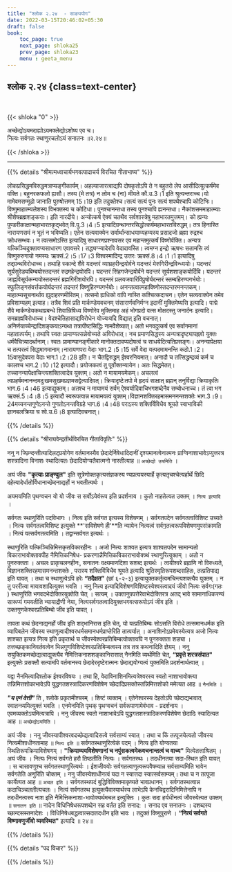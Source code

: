 ```yaml
---
title: "श्लोक २.२४  - साङ्ययोग"
date: 2022-03-15T20:46:02+05:30
draft: false
book:
    toc_page: true
    next_page: shloka25
    prev_page: shloka23
    menu : geeta_menu
---
```




## श्लोक २.२४ {class=text-center}

<br/>

{{< shloka  "0"  >}}

अच्छेद्योऽयमदाह्योऽयमक्लेद्योऽशोष्य एव च।  
नित्यः सर्वगतः स्थाणुरचलोऽयं सनातनः  ॥२.२४॥

{{< /shloka >}}

---


{{% details "श्रीमत्मध्वाचार्यभगवत्पादाचर्य विरचित  गीताभाष्य" %}}

लोकप्रसिद्धमविरुद्धमत्राप्यङ्गीकार्यम्। अहल्याजारत्वाद्यपि दोषकृतोऽपि ते न बहुतरो लेप आसीदित्युत्कर्षमेव वक्ति। बहुनरकफलो ह्यसौ। तस्य (मे तत्र) न लोम च (ना) मीयते कौ.उ.3।1 इति श्रुत्यन्तराच्च।यो मामेवमसम्मूढो जानाति पुरुषोत्तमम् 15।19 इति तदुक्तेश्च।सत्यं सत्यं पुनः सत्यं शपथैश्चापि कोटिभिः। विष्णुमाहात्म्यलेशस्य विभक्तस्य च कोटिधा। पुनश्चानन्तधा तस्य पुनश्चापि ह्यनन्तधा। नैकांशसममाहात्म्याः श्रीशेषब्रह्मशङ्कराः। इति नारदीये। अन्योत्कर्ष ऐक्यं चतथैव सर्वशास्त्रेषु महाभारतमुत्तमम्। को ह्यन्यः पुण्डरीकाक्षान्महाभारतकृद्भवेत् वि.पु.3।4।5 इत्यादिग्रन्थान्तरसिद्धोत्कर्षमहाभारतविरुद्धम्। तत्र हिनास्ति नारायणसमं न भूतं न भविष्यति। एतेन सत्यवाक्येन सर्वार्थान्साधयाम्यहम्यस्य प्रसादजो ब्रह्मा रुद्रश्च क्रोधसम्भवः। न त्वत्समोऽस्ति इत्यादिषु साधारणप्रश्नावसर एव महान्तमुत्कर्षं विष्णोर्वक्ति। अन्यत्र यत्किञ्चिदुक्तावप्यसाधारण एवावसरे। तद्ध्यग्न्यादेरपि वेदादावस्ति। त्वमग्न इन्द्रो ऋषभः सतामसि त्वं विष्णुरुरुगायो नमस्यः ऋक्सं.2।5।17।3 विश्वस्मादिन्द्र उत्तरः ऋक्सं.8।4।1।1 इत्यादिषु तद्ग्रन्थविरोधाच्च।
तथाहि स्कान्दे शैवे यदन्तरं व्याघ्रहरीन्द्रयोर्वने यदन्तरं मेरुगिरीन्द्रविन्ध्ययोः। यदन्तरं सूर्यसुरेड्यबिम्बयोस्तदन्तरं रुद्रमहेन्द्रयोरपि। यदन्तरं सिंहगजेन्द्रयोर्वने यदन्तरं सूर्यशशाङ्कयोर्दिवि। यदन्तरं जाह्नविसूर्यकन्ययोस्तदन्तरं ब्रह्मगिरीशयोरपि। यदन्तरं प्रलयजवारिविप्रुषोर्यदन्तरं स्तम्बहिरण्यगर्भयोः। स्फुलिङ्गसंवर्त्तकयोर्यदन्तरं तदन्तरं विष्णुहिरण्यगर्भयोः। अनन्तत्वात्महाविष्णोस्तदन्तरमनन्तकम्। माहात्म्यसूचनार्थाय ह्युदाहरणमीरितम्। तत्समो ह्यधिको वापि नास्ति कश्चित्कदाचन। एतेन सत्यवाक्येन तमेव प्रविशाम्यहम् इत्याह। तत्रैव शिवं प्रति मार्कण्डेयवचनम् संसारार्णवनिर्मग्न इदानीं मुक्तिमेष्यसि इत्यादि। पाद्मे शैवे मार्कण्डेयकथाप्रबन्धे शिवान्निषिध्य विष्णोरेव मुक्तिमाह अहं भोगप्रदो वत्स मोक्षदस्तु जनार्दनः इत्यादि। समब्राह्मविरोधाच्च। वेदश्चेतिहासाद्यविरोधेन योज्यःयदि विद्यात् इति वचनात्। अनिर्णयाच्चेन्द्रादिशङ्कयाऽन्यथा तत्रापीष्टसिद्धिः नामवैशेष्यात्। अतो भगवदुत्कर्ष एव सर्वागमानां महातात्पर्यम्। तथापि स्वतः प्रामाण्यत्सन्नेवोच्यते अविरोधात्।
नच प्रमाणसिद्धस्य अन्यत्रादृष्ट्यापह्नवो युक्तः धर्मवैचित्र्यादर्थानाम्। स्वतः प्रामाण्यानङ्गीकारे मानोक्तदावप्यदोषत्वं च साधयेदित्यतिप्रसङ्गः। अनन्यापेक्षया च तत्परत्वं सिद्धमागमानाम्।नारायणपरा वेदाः भाग.2।5।15 सर्वे वेदा यत्पदमामनन्ति कठो.1।2।15वासुदेवपरा वेदाः भाग.1।2।28 इति। न चैतद्विरुद्धम् ईश्वरनियमात्। अनादौ च तत्सिद्धम्द्रव्यं कर्म च कालश्च भाग.2।10।12 इत्यादौ। प्रयोजकत्वं तु पूर्वोक्तन्यायेन। अतः सिद्धमेतत्। तच्चानन्यापेक्षाचिन्त्यशक्तित्वादेव युक्तम्। अतो न मायामयमेकम्।
अचलत्वं त्वप्रहर्षमनानन्दमदुःखमसुखमप्रज्ञमसद्वेत्यादिवत्। क्रियादृष्टेःतपो मे हृदयं साक्षात् ब्रह्मन् तनुर्विद्या क्रियाकृतिः भाग.6।4।46 इत्याद्युक्तम्। अतश्च न मायामयं सर्वम् ऐश्वर्यादिवाचिभगशब्देनैव सम्बोधनाच्च। तं त्वा भग ऋक्सं.5।4।8।5 इत्यादौ स्वरूपत्वान्न मायामयत्वं युक्तम्।विज्ञानशक्तिरहमासमननन्तशक्तेः भाग.3।9।24मय्यनन्तगुणेऽनन्ते गुणतोऽनन्तविग्रहे भाग.6।4।48 पराऽस्य शक्तिर्विविधैव श्रूयते स्वाभाविकी ज्ञानबलक्रिया च श्वे.उ.6।8 इत्यादिवचनात्।

{{% /details %}}



{{% details "श्रीराघवेन्द्रतीर्थविरचित गीताविवृतिः" %}}

ननु न ज्छिन्दन्तीत्यादिलट्प्रयोगेण वर्तमानस्यैव छेदादेर्निषेधादिदानीं
दृश्यमानत्वेनात्मनः प्राग्विनाशाभावेऽप्युत्तरत्र शस्त्रादिना विनाशः स्थादित्यतः
छेदादियोग्यतैवात्मनो नास्तीत्याह ॥ `अच्छेद्यो उयमिति` । 

अयं जीवः  **"कृत्याः प्राङ्ण्वुल"** इति सूत्रेणोक्तकृत्यसंज्ञकस्य ण्यप्रत्ययस्यार्हे कृत्यतृचश्चेत्यर्हार्थे  छिदि दहेत्यादेर्धातोर्विधानाच्छेदनाद्यर्हो न भवतीत्यर्थः । 

अयमयमिति पृथग्वचन यो यो जीवः स सर्वोऽयेवंरूप इति प्रदर्शनाय । कुतो नाहतेत्यत
उक्तम्‌ । `नित्य इत्यादि` । 

सर्वगतः स्थाणुरिति पदविभागः । नित्य इति
सर्वगत इत्यस्य विशेषणम्‌ । सर्वगतपदेन सर्वगतत्वविशिष्ट उच्यते । 
नित्यः सर्वगतत्वविशिष्ट इत्युक्ते **'सविशेषणे ही'**ति न्यायेन नित्यत्वं
सर्वग॒तत्वरूपविशेषणमुपसंक्रामति । नित्यं यत्सर्वगतत्वमिति । तद्वान्सर्वगत
इत्यर्थः । 

स्थाणुरिति यत्किञ्चिन्निमित्तकृतविकारहीनः । अजो नित्यः शाश्वत
इत्यत्र शाश्वतपदेन सामान्यतो विकाराभावोक्तावपीह नैमित्तिकनिषेध-
प्रकरणान्नैमित्तिकविकाराभावोक्त्र्थं  स्थाणुरित्युक्तम्‌ । अतो न पुनरुक्तता ।
अचलः प्राकृचलनहीनः, सनातनः वक्ष्यमाणदिशा सशब्द इत्यर्थः । त्वयीश्वरे
ब्रह्मणि नो विरुध्यते, विज्ञानशक्तिरहमासमनन्तशक्तेः , परास्य शक्तिविंविधैव
श्रूयते इत्यादि श्रुतिस्मृतिरूपशब्दसहितः, तत्प्रतिपाद्य इति यावत्‌ । तथा च
स्थाणुत्वेऽपि हरेः **“तदैक्षत”** (छां ६-२-३) इत्यायुक्तकर्तृत्वमचिन्त्यशक्त्यैव
युक्तम्‌ । न तु पररीत्या मायावशादित्युक्त भवति । ननु नित्य
इत्यादिविशेषणविशिष्टस्येश्वरत्वादयं जीवो नित्यः सर्वगः(गतः ) स्थाणुरिति
भगवदभेदोक्तिरयुक्तेति चेत्‌ । सत्यम्‌ । उक्तानुपपत्तेरेवाभेदोक्तिरत्र अतद् भावे
सामानाधिकरण्यं सारूप्यं गमयतीति न्यायाद्रौणी नेया,
नित्यसर्वगतत्वादियुक्तभगवत्सरूपोऽयं जीव इति । उक्तगुणकेश्वरप्रतिबिम्बो
जीव इति यावत्‌ । 

तावता कथं छेदनाद्यनर्हो जीव इति शद्भानिरास इति चेत्‌, यो यत्प्रतिबिम्बः सोऽसति विरोधे तत्समानधर्मक इति व्यापिबलेन जीवस्य स्थाणुत्वादीश्वरधर्मसमानधर्मप्राप्तेरिति तात्पर्यात्‌ ।
अनाशिनोऽप्रमेयस्येत्यत्र अजो नित्यः शाश्चत इत्यत्र नित्य इति प्रकृतार्थ च
जीवस्येश्वरप्रतिबिम्बत्वोक्तावपि न पुनरुक्तता शङ्या । तत्तच्छङ्कानिवर्तवत्वेन
भिन्नगुणविशिष्टेश्वरप्रतिबिम्बत्वस्य तत्र तत्र कथनादिति ज्ञेयम्‌ । ननु
सयुक्तिकमच्छेद्यत्वाद्युक्त्यैव नैमित्तिकनाशशङ्कानिरासात्‌ नैनमिति व्यर्थमिति
चेत्‌, **“प्रवृत्ते शरत्रसंपात"** इत्युक्तेः प्रसक्तौ सत्यामपि वर्तमानस्य
छेदादेरदृष्टेरात्मनः छेदाद्ययोग्यत्वं युक्तमिति प्रदर्शनार्थत्वात्‌ । 

यद्वा नैनमित्यादिश्लोक ईश्वरविषयः । तथा हि, वेदाविनाशिनमित्यत्रेश्वरस्य स्वतो
नाशाभावोक्त्या तन्निमित्तशोकाभावेऽपि युद्धगतशस्त्रादिकरणविशेषेण
च्छेदादिप्रसक्तेस्तन्निमित्तशोको ममेत्यत आह ॥ `नैनमिति` । 

***"य एनं वेत्ती"*** ति , श्लोके प्रकृतमीश्चरम्‌ । शिष्टं व्यक्तम्‌ । एतेनेश्वरस्य देहतोऽपि
च्छेदाद्यभावात्‌ स्वातन्त्र्यमित्युक्तं भवति । एनमेनमिति पृथक्‌ पृथग्वचनं
सर्वरूपाणामेवंभाव - प्रदर्शनाय । एवमव्यक्तोऽयमित्यत्रापि । ननु जीवस्य स्वतो
नाशाभावेऽपि युद्धगतशस्त्रादिकरणविशेषेण छेदादिः स्यादित्यत आह
॥ `अच्छेद्योऽयमिति` । 

अयं जीवः । ननु जीवस्यापीश्वरवदच्छेद्यत्वादिसत्वे
सर्वसाम्यं स्यात्‌ । तथा च किं तत्पूजयेत्यतो जीवस्य नित्यमीशाधीनतामाह
॥ `नित्य इति` ॥ सर्वगतस्थाणुरित्येकं पदम्‌ । नित्य इति योग्यतया
स्थितिरूपक्रियाविशेषणम्‌ । **"क्रियाव्ययविशेषणानां च
नपुंसकत्वमेकवचनान्तत्वं च वाच्य"** मित्येतत्ताश्रितम्‌ । अयं जीवः । नित्यः
नित्यं सर्वगते हरौ तिष्ठतीति नित्यः । सर्वगतस्थः । तदधीनतया सदा-स्थित
इति यावत्‌ । स चासावणुश्च सर्वगतस्थाणुरित्यर्थः । ईशजीवयोः
सर्वगतत्वाणुत्वरूपवैषम्यान्न सर्वसाम्यमिति भावेन सर्वगतेति अणुरिति चोक्तम्‌
। ननु जीवस्येशाधीनत्वं यदा न स्यात्तदा स्यात्सर्वसाम्यम्‌। तथा च न तत्पूजा
कार्येत्यत आह ॥ `अचल इति` । सर्वगतस्थपदं बुद्धिविविक्तमाकृष्यते
भावप्रधानम्‌ । सर्वगतस्थत्वान्न कदाचिञ्चलतीत्यचलः । नित्यं सर्वगतस्थ
इत्युक्त्यैवास्यार्थस्य लाभेऽपि केनचिद्वरादिनिमित्तेनापि न तदधीनत्वस्य नाश
इति नैमित्तिकनाशा-भावोक्यर्थमचल इत्युक्तिः । कुतः सदा हर्यधीनत्वं
जौवस्येत्यत उक्तम्‌ ॥ `सनातन इति` ॥ नादेन विधिनिषेधरूपशब्देन सह
वर्तत इति सनाद: । सनाद एव सनातनः । दशब्दस्य च्छान्दसस्तनादेशः ।
विधिनिषेधबद्धत्वात्सदातदधीन इति भावः । तदुक्तं विष्णुपुराणे । **“नित्यं
सर्वगते विष्णावणुर्जीवो व्यवस्थित"** इत्यादि ॥ २४॥


{{% /details %}}



{{% details "पद विचार" %}}


{{% /details %}}
